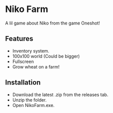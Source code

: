 # Niko Farm
 A lil game about Niko from the game Oneshot!




## Features

- Inventory system.
- 100x100 world (Could be bigger)
- Fullscreen
- Grow wheat on a farm!


## Installation

- Download the latest .zip from the releases tab.
- Unzip the folder.
- Open NikoFarm.exe.
    